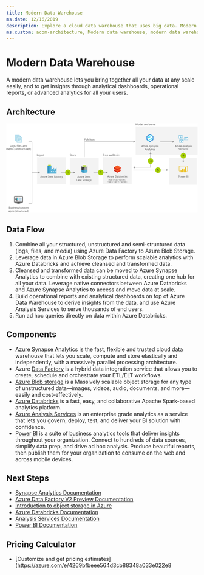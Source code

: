 ```yaml
---
title: Modern Data Warehouse 
ms.date: 12/16/2019
description: Explore a cloud data warehouse that uses big data. Modern data warehouse brings together all your data and scales easily as your data grows.
ms.custom: acom-architecture, Modern data warehouse, modern data warehouse architecture, Cloud data warehouse, Big Data warehouse, interactive-diagram, pricing-calculator, 'https://azure.microsoft.com/solutions/architecture/modern-data-warehouse/'
---
```

# Modern Data Warehouse 

A modern data warehouse lets you bring together all your data at any scale easily, and to get insights through analytical dashboards, operational reports, or advanced analytics for all your users. 

## Architecture

![Architecture diagram](../solution-ideas/media/modern-data-warehouse.svg)

## Data Flow

1. Combine all your structured, unstructured and semi-structured data (logs, files, and media) using Azure Data Factory to Azure Blob Storage.
1. Leverage data in Azure Blob Storage to perform scalable analytics with Azure Databricks and achieve cleansed and transformed data.
1. Cleansed and transformed data can be moved to Azure Synapse Analytics to combine with existing structured data, creating one hub for all your data. Leverage native connectors between Azure Databricks and Azure Synapse Analytics to access and move data at scale.
1. Build operational reports and analytical dashboards on top of Azure Data Warehouse to derive insights from the data, and use Azure Analysis Services to serve thousands of end users.
1. Run ad hoc queries directly on data within Azure Databricks.


## Components
* [Azure Synapse Analytics](https://azure.microsoft.com/services/synapse-analytics/) is the fast, flexible and trusted cloud data warehouse that lets you scale, compute and store elastically and independently, with a massively parallel processing architecture.
* Azure [Data Factory](https://azure.microsoft.com/services/data-factory/) is a hybrid data integration service that allows you to create, schedule and orchestrate your ETL/ELT workflows.
* [Azure Blob storage](https://azure.microsoft.com/services/storage/blobs/) is a Massively scalable object storage for any type of unstructured data—images, videos, audio, documents, and more—easily and cost-effectively.
* [Azure Databricks](https://azure.microsoft.com/services/databricks/) is a fast, easy, and collaborative Apache Spark-based analytics platform.
* [Azure Analysis Services](https://azure.microsoft.com/services/analysis-services/) is an enterprise grade analytics as a service that lets you govern, deploy, test, and deliver your BI solution with confidence.
* [Power BI](https://powerbi.microsoft.com) is a suite of business analytics tools that deliver insights throughout your organization. Connect to hundreds of data sources, simplify data prep, and drive ad hoc analysis. Produce beautiful reports, then publish them for your organization to consume on the web and across mobile devices.

## Next Steps
* [Synapse Analytics Documentation](/azure/sql-data-warehouse/)
* [Azure Data Factory V2 Preview Documentation](/azure/data-factory/)
* [Introduction to object storage in Azure](/azure/storage/blobs/storage-blobs-introduction/)
* [Azure Databricks Documentation](/azure/azure-databricks/)
* [Analysis Services Documentation](/azure/analysis-services/)
* [Power BI Documentation](/power-bi/)

## Pricing Calculator
* [Customize and get pricing estimates](https://azure.com/e/4269bfbeee564d3cb88348a033e022e8
